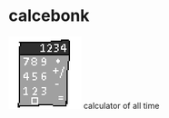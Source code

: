 # calcebonk
![calcebonk logo](https://github.com/weeniemount/calcebonk/blob/main/calcebonk%20logo.png?raw=true)
 calculator of all time
